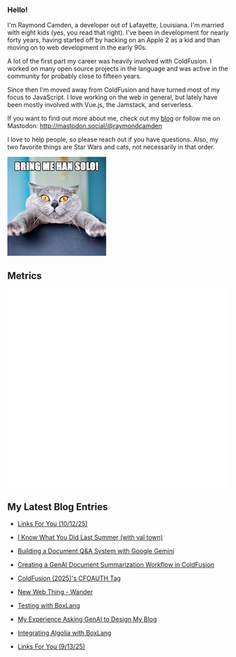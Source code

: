### Hello!

I'm Raymond Camden, a developer out of Lafayette, Louisiana. I'm married with eight kids (yes, you read that right). I've been in development for nearly forty years, having started off by hacking on an Apple 2 as a kid and than moving on to web development in the early 90s.

A lot of the first part my career was heavily involved with ColdFusion. I worked on many open source projects in the language and was active in the community for probably close to fifteen years. 

Since then I'm moved away from ColdFusion and have turned most of my focus to JavaScript. I love working on the web in general, but lately have been mostly involved with Vue.js, the Jamstack, and serverless. 

If you want to find out more about me, check out my [blog](https://www.raymondcamden.com) or follow me on Mastodon: <http://mastodon.social/@raymondcamden>

I love to help people, so please reach out if you have questions. Also, my two favorite things are Star Wars and cats, not necessarily in that order.

![Star Wars cat](https://raw.githubusercontent.com/cfjedimaster/cfjedimaster/master/cat.jpg)

## Metrics

<picture>
  <img src="/github-metrics.svg" alt="Metrics">
</picture>

<!-- RSS -->
## My Latest Blog Entries

* [Links For You (10/12/25)](https://www.raymondcamden.com/2025/10/12/links-for-you-101225)

* [I Know What You Did Last Summer (with val town)](https://www.raymondcamden.com/2025/10/08/i-know-what-you-did-last-summer-with-val-town)

* [Building a Document Q&A System with Google Gemini](https://www.raymondcamden.com/2025/10/02/building-a-document-qa-system-with-google-gemini)

* [Creating a GenAI Document Summarization Workflow in ColdFusion](https://www.raymondcamden.com/2025/10/01/creating-a-genai-document-summarization-workflow-in-coldfusion)

* [ColdFusion (2025)'s CFOAUTH Tag](https://www.raymondcamden.com/2025/09/30/coldfusion-2025s-cfoauth-tag)

* [New Web Thing - Wander](https://www.raymondcamden.com/2025/09/26/new-web-thing-wander)

* [Testing with BoxLang](https://www.raymondcamden.com/2025/09/20/testing-with-boxlang)

* [My Experience Asking GenAI to Design My Blog](https://www.raymondcamden.com/2025/09/16/my-experience-asking-genai-to-design-my-blog)

* [Integrating Algolia with BoxLang](https://www.raymondcamden.com/2025/09/15/integrating-algolia-with-boxlang)

* [Links For You (9/13/25)](https://www.raymondcamden.com/2025/09/13/links-for-you-91325)

<!-- ENDRSS -->

